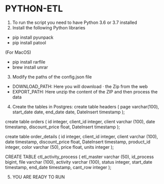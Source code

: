 # PYTHON-ETL

1. To run the script you need to have Python 3.6 or 3.7 installed
2. Install the following Python libraries
- pip install pyunpack
- pip install patool

(For MacOS)
- pip install rarfile
- brew install unrar

3. Modify the paths of the config.json file
- DOWNLOAD_PATH: Here you will download · the Zip from the web
- EXPORT_PATH: Here unzip the content of the ZIP and then process the data

4. Create the tables in Postgres:
create table headers (
page varchar(100), 
start_date date,
end_date date,
DateInsert timestamp
);

create table orders (
id integer,
client_id integer,
client varchar (100),
date timestamp,
discount_price float,
DateInsert timestamp
);

create table order_details (
id integer,
client_id integer,
client varchar (100),
date timestamp,
discount_price float,
DateInsert timestamp,
product_id integer,
color varchar (50),
price float,
units integer
);

CREATE TABLE ctl_activity_process (
etl_master varchar (50),
id_process bigint,
file varchar (100),
activity varchar (100),
status integer,
start_date timestamp,
end_date timestamp,
cant_row integer
);


5. YOU ARE READY TO RUN
